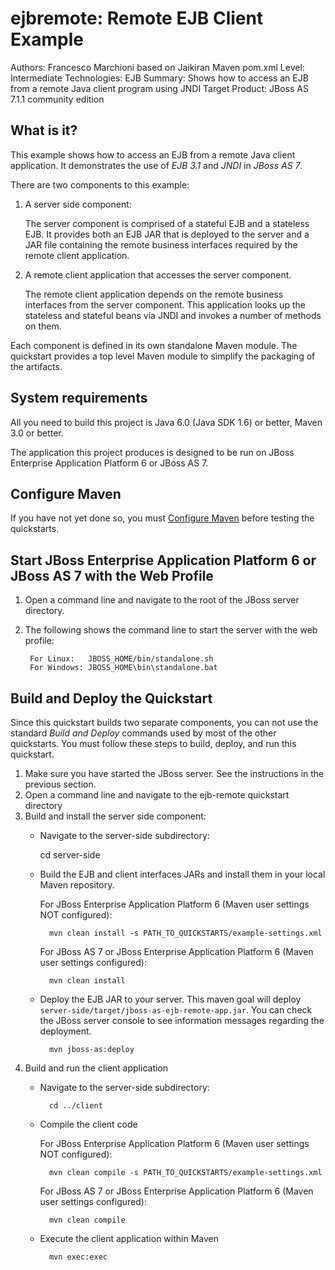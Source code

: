 ejbremote: Remote EJB Client Example
=====================================
Authors: Francesco Marchioni based on Jaikiran Maven pom.xml
Level: Intermediate
Technologies: EJB
Summary: Shows how to access an EJB from a remote Java client program using JNDI
Target Product: JBoss AS 7.1.1 community edition

What is it?
-----------

This example shows how to access an EJB from a remote Java client application. It demonstrates the use of *EJB 3.1* and *JNDI* in *JBoss AS 7*.

There are two components to this example: 

1. A server side component:

    The server component is comprised of a stateful EJB and a stateless EJB. It provides both an EJB JAR that is deployed to the server and a JAR file containing the remote business interfaces required by the remote client application.
2. A remote client application that accesses the server component. 

    The remote client application depends on the remote business interfaces from the server component. This application looks up the stateless and stateful beans via JNDI and invokes a number of methods on them.

Each component is defined in its own standalone Maven module. The quickstart provides a top level Maven module to simplify the packaging of the artifacts.


System requirements
-------------------

All you need to build this project is Java 6.0 (Java SDK 1.6) or better, Maven 3.0 or better.

The application this project produces is designed to be run on JBoss Enterprise Application Platform 6 or JBoss AS 7. 

 
Configure Maven
---------------

If you have not yet done so, you must [Configure Maven](../README.md#mavenconfiguration) before testing the quickstarts.


Start JBoss Enterprise Application Platform 6 or JBoss AS 7 with the Web Profile
-------------------------

1. Open a command line and navigate to the root of the JBoss server directory.
2. The following shows the command line to start the server with the web profile:

        For Linux:   JBOSS_HOME/bin/standalone.sh
        For Windows: JBOSS_HOME\bin\standalone.bat


Build and Deploy the Quickstart
-------------------------

Since this quickstart builds two separate components, you can not use the standard *Build and Deploy* commands used by most of the other quickstarts. You must follow these steps to build, deploy, and run this quickstart.

1. Make sure you have started the JBoss server. See the instructions in the previous section.
2. Open a command line and navigate to the ejb-remote quickstart directory
3. Build and install the server side component:
    * Navigate to the server-side subdirectory:

        cd server-side
    * Build the EJB and client interfaces JARs and install them in your local Maven repository.

        For JBoss Enterprise Application Platform 6 (Maven user settings NOT configured): 

            mvn clean install -s PATH_TO_QUICKSTARTS/example-settings.xml

        For JBoss AS 7 or JBoss Enterprise Application Platform 6 (Maven user settings configured): 

            mvn clean install        
    * Deploy the EJB JAR to your server. This maven goal will deploy `server-side/target/jboss-as-ejb-remote-app.jar`. You can check the JBoss server console to see information messages regarding the deployment.

            mvn jboss-as:deploy
4. Build and run the client application
    * Navigate to the server-side subdirectory:

            cd ../client
    * Compile the client code

        For JBoss Enterprise Application Platform 6 (Maven user settings NOT configured): 

            mvn clean compile -s PATH_TO_QUICKSTARTS/example-settings.xml

        For JBoss AS 7 or JBoss Enterprise Application Platform 6 (Maven user settings configured): 

            mvn clean compile
    * Execute the client application within Maven

            mvn exec:exec


